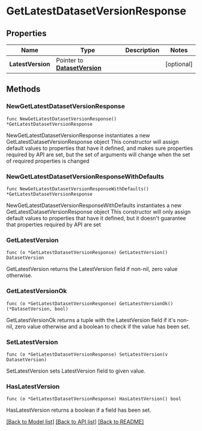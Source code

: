 # GetLatestDatasetVersionResponse

## Properties

Name | Type | Description | Notes
------------ | ------------- | ------------- | -------------
**LatestVersion** | Pointer to [**DatasetVersion**](DatasetVersion.md) |  | [optional] 

## Methods

### NewGetLatestDatasetVersionResponse

`func NewGetLatestDatasetVersionResponse() *GetLatestDatasetVersionResponse`

NewGetLatestDatasetVersionResponse instantiates a new GetLatestDatasetVersionResponse object
This constructor will assign default values to properties that have it defined,
and makes sure properties required by API are set, but the set of arguments
will change when the set of required properties is changed

### NewGetLatestDatasetVersionResponseWithDefaults

`func NewGetLatestDatasetVersionResponseWithDefaults() *GetLatestDatasetVersionResponse`

NewGetLatestDatasetVersionResponseWithDefaults instantiates a new GetLatestDatasetVersionResponse object
This constructor will only assign default values to properties that have it defined,
but it doesn't guarantee that properties required by API are set

### GetLatestVersion

`func (o *GetLatestDatasetVersionResponse) GetLatestVersion() DatasetVersion`

GetLatestVersion returns the LatestVersion field if non-nil, zero value otherwise.

### GetLatestVersionOk

`func (o *GetLatestDatasetVersionResponse) GetLatestVersionOk() (*DatasetVersion, bool)`

GetLatestVersionOk returns a tuple with the LatestVersion field if it's non-nil, zero value otherwise
and a boolean to check if the value has been set.

### SetLatestVersion

`func (o *GetLatestDatasetVersionResponse) SetLatestVersion(v DatasetVersion)`

SetLatestVersion sets LatestVersion field to given value.

### HasLatestVersion

`func (o *GetLatestDatasetVersionResponse) HasLatestVersion() bool`

HasLatestVersion returns a boolean if a field has been set.


[[Back to Model list]](../README.md#documentation-for-models) [[Back to API list]](../README.md#documentation-for-api-endpoints) [[Back to README]](../README.md)



